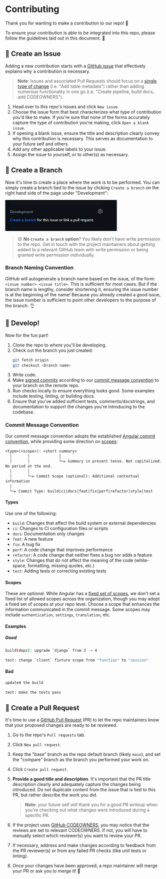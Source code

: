 # Contributing

Thank you for wanting to make a contribution to our repo! 🤘

To ensure your contribution is able to be integrated into this repo, please follow the guidelines laid out in this document. 🙏

## 📝 Create an Issue

Adding a new contribution starts with a [GitHub issue](https://docs.github.com/en/issues/tracking-your-work-with-issues/about-issues) that effectively explains why a contribution is necessary.

> **Note**: Issues and associated Pull Requests should focus on a [single type of change](https://www.swarmia.com/blog/why-small-pull-requests-are-better/#:~:text=Small%20pull%20requests%20help%20protect%20your%20flow&text=To%20work%20in%20small%20pull,add%20feature%20gate%E2%80%9D%2C%20etc.) (i.e. "Add table metadata") rather than adding numerous functionality in one go (i.e. "Create pipeline, build docs, add CODEOWNERS").

1. Head over to this repo's issues and click `New issue`.
2. Choose the issue form that best characterizes what type of contribution you'd like to make.  If you're sure that none of the forms accurately capture the type of contribution you're making, click `Open a blank issue`.
3. If opening a blank issue, ensure the title and description clearly convey why this contribution is necessary.  This serves as documentation to your future self and others.
4. Add any other applicable labels to your issue.
5. Assign the issue to yourself, or to other(s) as necessary.

## 🌿 Create a Branch

Now it's time to create a place where the work is to be performed.  You can simply create a branch tied to the issue by clicking `Create a branch` on the right hand side of the page under "Development":

![Create branch](images/create-branch.png)

> 😟 **No `Create a branch` option**?  You likely don't have write permission to the repo.  Get in touch with the project maintainers about getting added to a relevant GitHub team with write permission or being granted write permission individually.

### Branch Naming Convention

GitHub will autogenerate a branch name based on the issue, of the form: `<issue number>-<issue title>`.  This is sufficient for most cases.  But if the branch name is lengthy, consider shortening it, ensuring the issue number is at the beginning of the name!  Because you already created a good issue, the issue number is sufficient to point other developers to the purpose of the branch. 👌

## 🔨 Develop!

Now for the fun part!

1. Clone the repo to where you'll be developing.
2. Check out the branch you just created:
   ```bash
   git fetch origin
   git checkout <branch name>
   ```
3. Write code.
4. Make [signed commits](https://docs.github.com/en/authentication/managing-commit-signature-verification/signing-commits) according to our [commit message convention](#commit-message-convention) to your branch on the remote repo.
5. Run checks locally to ensure everything looks good.  Some examples include testing, linting, or building docs.
6. Ensure that you've added sufficient tests, comments/docstrings, and documentation to support the changes you're introducing to the codebase.

### Commit Message Convention

Our commit message convention adopts the established [Angular commit convention](https://github.com/angular/angular/blob/22b96b9/CONTRIBUTING.md#-commit-message-guidelines), while providing some direction on [scopes](#scopes):

```
<type>(<scope>): <short summary>
  │       │             │
  │       │             └─⫸ Summary in present tense. Not capitalized. No period at the end.
  │       │
  │       └─⫸ Commit Scope (optional): Additional contextual information
  │
  └─⫸ Commit Type: build|ci|docs|feat|fix|perf|refactor|style|test
```

#### Types

Use one of the following:

* `build`: Changes that affect the build system or external dependencies
* `ci`: Changes to CI configuration files or scripts
* `docs`: Documentation only changes
* `feat`: A new feature
* `fix`: A bug fix
* `perf`: A code change that improves performance
* `refactor`: A code change that neither fixes a bug nor adds a feature
* `style`: Changes that do not affect the meaning of the code (white-space, formatting, missing quotes, etc.)
* `test`: Adding tests or correcting existing tests

#### Scopes

These are optional.  While Angular has a [fixed set of scopes](https://github.com/angular/angular/blob/main/CONTRIBUTING.md#scope), we don't set a fixed list of allowed scopes across the organization, though you may adopt a fixed set of scopes at your repo level.  Choose a scope that enhances the information communicated in the commit message.  Some scopes may include `authentication`, `settings`, `translation`, etc.

#### Examples

##### Good

```bash
build(deps): upgrade `django` from 3 -> 4
```

```bash
test: change `client` fixture scope from "function" to "session"
```

#### Bad

```bash
updated the build
```

```bash
test: make the tests pass
```

## 🔀 Create a Pull Request

It's time to use a [GitHub Pull Request](https://docs.github.com/en/pull-requests/collaborating-with-pull-requests/proposing-changes-to-your-work-with-pull-requests/about-pull-requests) (PR) to let the repo maintainers know that your proposed changes are ready to be reviewed.

1. Go to the repo's `Pull requests` tab.
2. Click `New pull request`.
3. Keep the "base" branch as the repo default branch (likely `main`), and set the "compare" branch as the branch you performed your work on.
4. Click `Create pull request`.
5. **Provide a good title and description**.  It's important that the PR title description clearly and adequately capture the changes being introduced.  Do not duplicate content from the issue that is tied to this PR, but rather describe the work you did.

   > **Note**: your future self will thank you for a good PR writeup when you're checking out what changes were introduced during a specific PR.

6. If the project uses [GitHub CODEOWNERS](https://docs.github.com/en/repositories/managing-your-repositorys-settings-and-features/customizing-your-repository/about-code-owners), you may notice that the reviews are set to relevant CODEOWNERS.  If not, you will have to manually select which reviewer(s) you want to review your PR.
7. If necessary, address and make changes according to feedback from the PR reviewer(s) or from any failed PR checks (like unit tests or linting).
8. Once your changes have been approved, a repo maintainer will merge your PR or ask you to merge it! 🚀
